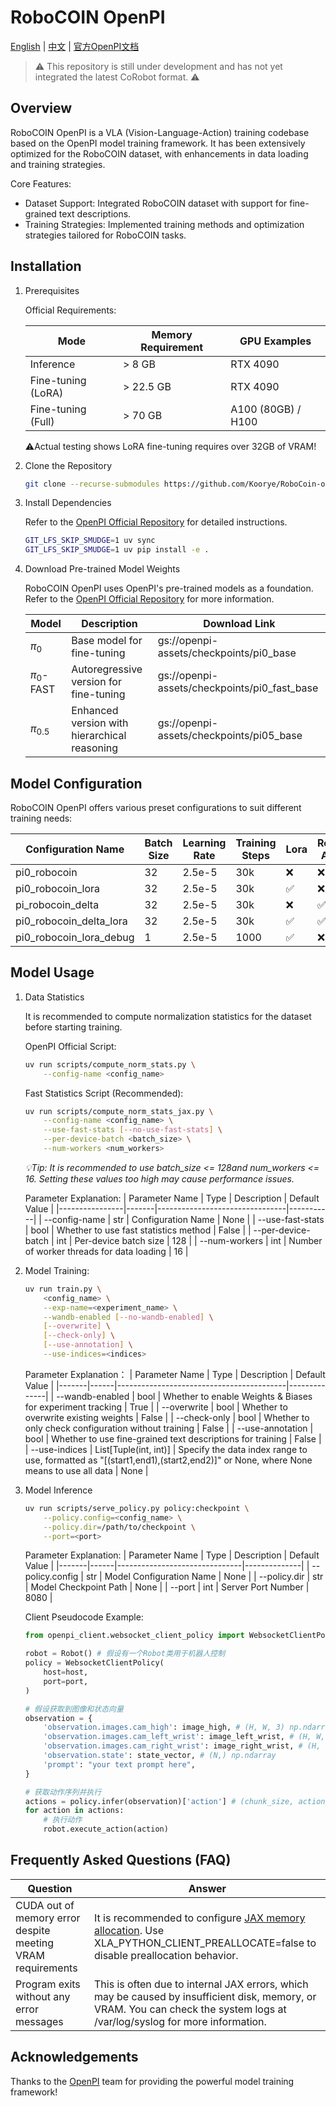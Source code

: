 # RoboCOIN OpenPI

[English](README.md) | [中文](README_zh-CN.md) | [官方OpenPI文档](README_openpi.md)

> ⚠️ ​This repository is still under development and has not yet integrated the latest CoRobot format.​​ ⚠️


## Overview
RoboCOIN OpenPI is a VLA (Vision-Language-Action) training codebase based on the OpenPI model training framework. It has been extensively optimized for the RoboCOIN dataset, with enhancements in data loading and training strategies.

​Core Features:​​
- ​Dataset Support: Integrated RoboCOIN dataset with support for fine-grained text descriptions.
- ​Training Strategies: Implemented training methods and optimization strategies tailored for RoboCOIN tasks.

## Installation

1. Prerequisites

    Official Requirements:

   | Mode | Memory Requirement | GPU Examples |
   |-------|------------------|----------------|
   | Inference | > 8 GB | RTX 4090 |
   | Fine-tuning (LoRA) | > 22.5 GB | RTX 4090 |
   | Fine-tuning (Full) | > 70 GB | A100 (80GB) / H100 |

   ⚠️Actual testing shows LoRA fine-tuning requires over 32GB of VRAM!​​ 

2. Clone the Repository
   ```bash
   git clone --recurse-submodules https://github.com/Koorye/RoboCoin-openpi.git
   ```

3. Install Dependencies

   Refer to the [OpenPI Official Repository](https://github.com/Physical-Intelligence/openpi) for detailed instructions.
   ```bash
   GIT_LFS_SKIP_SMUDGE=1 uv sync
   GIT_LFS_SKIP_SMUDGE=1 uv pip install -e .
   ```

4. Download Pre-trained Model Weights

   RoboCOIN OpenPI uses OpenPI's pre-trained models as a foundation. Refer to the [OpenPI Official Repository](https://github.com/Physical-Intelligence/openpi) for more information.

   | Model | Description | Download Link |
   |-------|-------------|----------------|
   | $\pi_0$ | Base model for fine-tuning | gs://openpi-assets/checkpoints/pi0_base |
   | $\pi_0$-FAST | Autoregressive version for fine-tuning | gs://openpi-assets/checkpoints/pi0_fast_base |
   | $\pi_{0.5}$ | Enhanced version with hierarchical reasoning | gs://openpi-assets/checkpoints/pi05_base |

## Model Configuration

RoboCOIN OpenPI offers various preset configurations to suit different training needs:

| Configuration Name | Batch Size | Learning Rate | Training Steps | Lora | Relative Action |
|----------|------------|--------|----------|------|----------|
| pi0_robocoin | 32        | 2.5e-5   | 30k     | ❌   | ❌       |
| pi0_robocoin_lora | 32        | 2.5e-5   | 30k     | ✅   | ❌       |
| pi_robocoin_delta | 32        | 2.5e-5   | 30k     | ❌   | ✅       |
| pi0_robocoin_delta_lora | 32        | 2.5e-5   | 30k     | ✅   | ✅       |
| pi0_robocoin_lora_debug | 1      | 2.5e-5   | 1000     | ✅   | ❌       |

## Model Usage

1. Data Statistics

   It is recommended to compute normalization statistics for the dataset before starting training.

   OpenPI Official Script:
   ```bash
   uv run scripts/compute_norm_stats.py \
       --config-name <config_name>
   ```

   Fast Statistics Script (Recommended):
   ```bash
   uv run scripts/compute_norm_stats_jax.py \
       --config-name <config_name> \
       --use-fast-stats [--no-use-fast-stats] \
       --per-device-batch <batch_size> \
       --num-workers <num_workers>
   ```
   *💡Tip: It is recommended to use batch_size <= 128and num_workers <= 16. Setting these values too high may cause performance issues.*

   Parameter Explanation:​
   | Parameter Name       | Type    | Description                       | Default Value |
   |----------------|-------|--------------------------------|-----------|
   | --config-name  | str   | Configuration Name                   | None      |
   | --use-fast-stats | bool  | Whether to use fast statistics method | False     |
   | --per-device-batch | int   | Per-device batch size                | 128       |
   | --num-workers  | int   | Number of worker threads for data loading | 16        |

2. Model Training:
    ```bash
    uv run train.py \
        <config_name> \
        --exp-name=<experiment_name> \
        --wandb-enabled [--no-wandb-enabled] \
        [--overwrite] \
        [--check-only] \
        [--use-annotation] \
        --use-indices=<indices>
    ```

    Parameter Explanation：
    | Parameter Name | Type | Description | Default Value |
    |-------|------|------------------------------------------|--------------|
    | --wandb-enabled | bool | Whether to enable Weights & Biases for experiment tracking | True          |
    | --overwrite    | bool | Whether to overwrite existing weights                      | False       |
    | --check-only | bool | Whether to only check configuration without training               | False        |
    | --use-annotation | bool | Whether to use fine-grained text descriptions for training              | False          |
    | --use-indices  | List[Tuple(int, int)] | Specify the data index range to use, formatted as "[(start1,end1),(start2,end2)]" or None, where None means to use all data | None |

3. Model Inference
    ```bash
    uv run scripts/serve_policy.py policy:checkpoint \
        --policy.config=<config_name> \
        --policy.dir=/path/to/checkpoint \
        --port=<port>
    ```

    Parameter Explanation:
    | Parameter Name | Type | Description | Default Value |
    |-------|------|-------------------------------|--------------|
    | --policy.config | str  | Model Configuration Name                     | None           |
    | --policy.dir    | str  | Model Checkpoint Path                   | None           |
    | --port          | int  | Server Port Number                       | 8080         |

    Client Pseudocode Example:
    ```python
    from openpi_client.websocket_client_policy import WebsocketClientPolicy

    robot = Robot() # 假设有一个Robot类用于机器人控制
    policy = WebsocketClientPolicy(
        host=host,
        port=port,
    )

    # 假设获取到图像和状态向量
    observation = {
        'observation.images.cam_high': image_high, # (H, W, 3) np.ndarray
        'observation.images.cam_left_wrist': image_left_wrist, # (H, W, 3) np.ndarray
        'observation.images.cam_right_wrist': image_right_wrist, # (H, W, 3) np.ndarray
        'observation.state': state_vector, # (N,) np.ndarray
        'prompt': "your text prompt here",
    }
    
    # 获取动作序列并执行
    actions = policy.infer(observation)['action'] # (chunk_size, action_dim) np.ndarray
    for action in actions:
        # 执行动作
        robot.execute_action(action) 
    ```

## Frequently Asked Questions (FAQ)

| Question | Answer |
|------|------|
| CUDA out of memory error despite meeting VRAM requirements | It is recommended to configure [JAX memory allocation](https://jax.net.cn/en/latest/gpu_memory_allocation.html). Use XLA_PYTHON_CLIENT_PREALLOCATE=false to disable preallocation behavior. | 
| Program exits without any error messages | This is often due to internal JAX errors, which may be caused by insufficient disk, memory, or VRAM. You can check the system logs at /var/log/syslog for more information. |

## Acknowledgements

Thanks to the [OpenPI](https://github.com/Physical-Intelligence/openpi) team for providing the powerful model training framework!